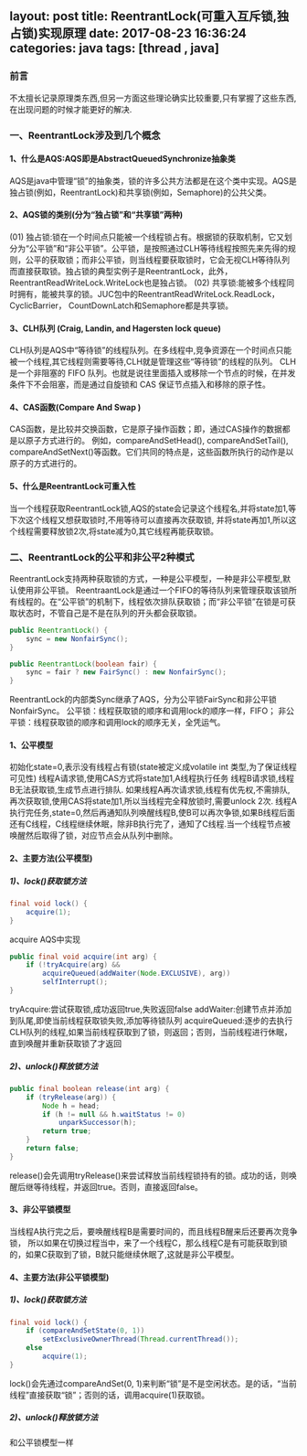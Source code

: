 layout: post
title: ReentrantLock(可重入互斥锁,独占锁)实现原理
date: 2017-08-23 16:36:24
categories: java
tags: [thread , java]
---
### 前言
  不太擅长记录原理类东西,但另一方面这些理论确实比较重要,只有掌握了这些东西,在出现问题的时候才能更好的解决.
### 一、ReentrantLock涉及到几个概念
#### 1、什么是AQS:AQS即是AbstractQueuedSynchronize抽象类
 AQS是java中管理“锁”的抽象类，锁的许多公共方法都是在这个类中实现。AQS是独占锁(例如，ReentrantLock)和共享锁(例如，Semaphore)的公共父类。
#### 2、AQS锁的类别(分为“独占锁”和“共享锁”两种)
(01) 独占锁:锁在一个时间点只能被一个线程锁占有。根据锁的获取机制，它又划分为“公平锁”和“非公平锁”。公平锁，是按照通过CLH等待线程按照先来先得的规则，公平的获取锁；而非公平锁，则当线程要获取锁时，它会无视CLH等待队列而直接获取锁。独占锁的典型实例子是ReentrantLock，此外，ReentrantReadWriteLock.WriteLock也是独占锁。
(02) 共享锁:能被多个线程同时拥有，能被共享的锁。JUC包中的ReentrantReadWriteLock.ReadLock，CyclicBarrier， CountDownLatch和Semaphore都是共享锁。
#### 3、CLH队列 (Craig, Landin, and Hagersten lock queue)
 CLH队列是AQS中“等待锁”的线程队列。在多线程中,竞争资源在一个时间点只能被一个线程,其它线程则需要等待,CLH就是管理这些“等待锁”的线程的队列。
  CLH是一个非阻塞的 FIFO 队列。也就是说往里面插入或移除一个节点的时候，在并发条件下不会阻塞，而是通过自旋锁和 CAS 保证节点插入和移除的原子性。
#### 4、CAS函数(Compare And Swap )
 CAS函数，是比较并交换函数，它是原子操作函数；即，通过CAS操作的数据都是以原子方式进行的。
 例如，compareAndSetHead(), compareAndSetTail(), compareAndSetNext()等函数。它们共同的特点是，这些函数所执行的动作是以原子的方式进行的。
#### 5、什么是ReentrantLock可重入性
当一个线程获取ReentrantLock锁,AQS的state会记录这个线程名,并将state加1,等下次这个线程又想获取锁时,不用等待可以直接再次获取锁,
并将state再加1,所以这个线程需要释放锁2次,将state减为0,其它线程再能获取锁。
### 二、ReentrantLock的公平和非公平2种模式
ReentrantLock支持两种获取锁的方式，一种是公平模型，一种是非公平模型,默认使用非公平锁。
ReentraantLock是通过一个FIFO的等待队列来管理获取该锁所有线程的。在“公平锁”的机制下，线程依次排队获取锁；而“非公平锁”在锁是可获取状态时，不管自己是不是在队列的开头都会获取锁。
```java
public ReentrantLock() {
    sync = new NonfairSync();
}

public ReentrantLock(boolean fair) {
    sync = fair ? new FairSync() : new NonfairSync();
}
```
ReentrantLock的内部类Sync继承了AQS，分为公平锁FairSync和非公平锁NonfairSync。
公平锁：线程获取锁的顺序和调用lock的顺序一样，FIFO；
非公平锁：线程获取锁的顺序和调用lock的顺序无关，全凭运气。
#### 1、公平模型
初始化state=0,表示没有线程占有锁(state被定义成volatile int 类型,为了保证线程可见性)
线程A请求锁,使用CAS方式将state加1,A线程执行任务
线程B请求锁,线程B无法获取锁,生成节点进行排队.
如果线程A再次请求锁,线程有优先权,不需排队,再次获取锁,使用CAS将state加1,所以当线程完全释放锁时,需要unlock 2次.
线程A执行完任务,state=0,然后再通知队列唤醒线程B,使B可以再次争锁,如果B线程后面还有C线程，C线程继续休眠，除非B执行完了，通知了C线程.当一个线程节点被唤醒然后取得了锁，对应节点会从队列中删除。
#### 2、主要方法(公平模型)
 ##### 1)、lock()获取锁方法
```java
final void lock() {
    acquire(1);
}
```
acquire AQS中实现
```java
public final void acquire(int arg) {
    if (!tryAcquire(arg) &&
        acquireQueued(addWaiter(Node.EXCLUSIVE), arg))
        selfInterrupt();
}
```
tryAcquire:尝试获取锁,成功返回true,失败返回false
addWaiter:创建节点并添加到队尾,即使当前线程获取锁失败,添加等待锁队列
acquireQueued:逐步的去执行CLH队列的线程,如果当前线程获取到了锁，则返回；否则，当前线程进行休眠，直到唤醒并重新获取锁了才返回
 #####  2)、unlock()释放锁方法
```java
public final boolean release(int arg) {
    if (tryRelease(arg)) {
        Node h = head;
        if (h != null && h.waitStatus != 0)
            unparkSuccessor(h);
        return true;
    }
    return false;
}
```
release()会先调用tryRelease()来尝试释放当前线程锁持有的锁。成功的话，则唤醒后继等待线程，并返回true。否则，直接返回false。

#### 3、非公平锁模型
当线程A执行完之后，要唤醒线程B是需要时间的，而且线程B醒来后还要再次竞争锁，
所以如果在切换过程当中，来了一个线程C，那么线程C是有可能获取到锁的，如果C获取到了锁，B就只能继续休眠了,这就是非公平模型。
#### 4、主要方法(非公平锁模型)
 ##### 1)、lock()获取锁方法
```java
final void lock() {
    if (compareAndSetState(0, 1))
        setExclusiveOwnerThread(Thread.currentThread());
    else
        acquire(1);
}
```
lock()会先通过compareAndSet(0, 1)来判断“锁”是不是空闲状态。是的话，“当前线程”直接获取“锁”；否则的话，调用acquire(1)获取锁。
 ##### 2)、unlock()释放锁方法
和公平锁模型一样






